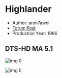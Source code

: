 # Highlander

* Author: aron7awol
* [Forum Post](https://www.avsforum.com/threads/bass-eq-for-filtered-movies.2995212/post-58484750)
* Production Year: 1986

## DTS-HD MA 5.1

![img 0](https://i.imgur.com/5lglduc.jpg)

![img 0](https://i.imgur.com/KJ9HNT1.png)

